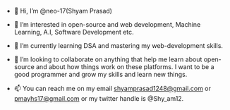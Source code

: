 - 👋 Hi, I’m @neo-17(Shyam Prasad)



- 👀 I’m interested in open-source and web development, Machine Learning, A.I, Software Development etc.
- 🌱 I’m currently learning DSA and mastering my web-development skills.
- 💞️ I’m looking to collaborate on anything that help me learn about open-source and about how things work on these platforms. I want to be a good programmer and grow my skills and learn new things.
- 📫 You can reach me on my email shyamprasad1248@gmail.com or pmayhs17@gmail.com or my twitter handle is @Shy_am12.

<!---
Shyam-12/Shyam-12 is a ✨ special ✨ repository because its `README.md` (this file) appears on your GitHub profile.
You can click the Preview link to take a look at your changes.
--->
